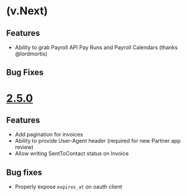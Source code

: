 # (v.Next)

## Features

* Ability to grab Payroll API Pay Runs and Payroll Calendars (thanks @lordmortis)

## Bug Fixes


# [2.5.0](https://github.com/xero-gateway/xero_gateway/compare/2.4.0...2.5.0)

## Features

* Add pagination for invoices
* Ability to provide User-Agent header (required for new Partner app review)
* Allow writing SentToContact status on Invoice

## Bug fixes

* Properly expose `expires_at` on oauth client

